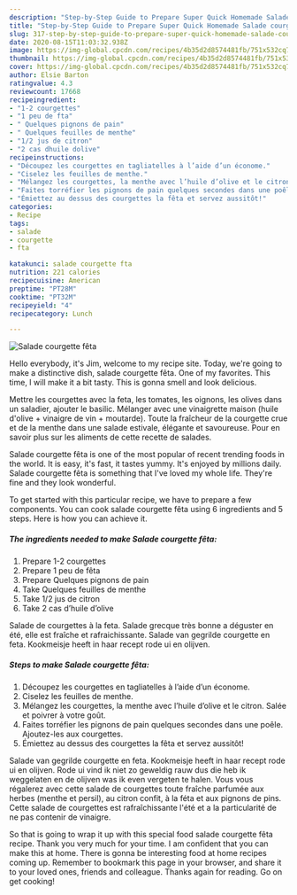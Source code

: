 ```yaml
---
description: "Step-by-Step Guide to Prepare Super Quick Homemade Salade courgette fêta"
title: "Step-by-Step Guide to Prepare Super Quick Homemade Salade courgette fêta"
slug: 317-step-by-step-guide-to-prepare-super-quick-homemade-salade-courgette-feta
date: 2020-08-15T11:03:32.938Z
image: https://img-global.cpcdn.com/recipes/4b35d2d8574481fb/751x532cq70/salade-courgette-feta-photo-principale-de-la-recette.jpg
thumbnail: https://img-global.cpcdn.com/recipes/4b35d2d8574481fb/751x532cq70/salade-courgette-feta-photo-principale-de-la-recette.jpg
cover: https://img-global.cpcdn.com/recipes/4b35d2d8574481fb/751x532cq70/salade-courgette-feta-photo-principale-de-la-recette.jpg
author: Elsie Barton
ratingvalue: 4.3
reviewcount: 17668
recipeingredient:
- "1-2 courgettes"
- "1 peu de fta"
- " Quelques pignons de pain"
- " Quelques feuilles de menthe"
- "1/2 jus de citron"
- "2 cas dhuile dolive"
recipeinstructions:
- "Découpez les courgettes en tagliatelles à l’aide d’un économe."
- "Ciselez les feuilles de menthe."
- "Mélangez les courgettes, la menthe avec l’huile d’olive et le citron. Salée et poivrer à votre goût."
- "Faites torréfier les pignons de pain quelques secondes dans une poêle. Ajoutez-les aux courgettes."
- "Émiettez au dessus des courgettes la fêta et servez aussitôt!"
categories:
- Recipe
tags:
- salade
- courgette
- fta

katakunci: salade courgette fta 
nutrition: 221 calories
recipecuisine: American
preptime: "PT28M"
cooktime: "PT32M"
recipeyield: "4"
recipecategory: Lunch

---
```



![Salade courgette fêta](https://img-global.cpcdn.com/recipes/4b35d2d8574481fb/751x532cq70/salade-courgette-feta-photo-principale-de-la-recette.jpg)

Hello everybody, it's Jim, welcome to my recipe site. Today, we're going to make a distinctive dish, salade courgette fêta. One of my favorites. This time, I will make it a bit tasty. This is gonna smell and look delicious.

Mettre les courgettes avec la feta, les tomates, les oignons, les olives dans un saladier, ajouter le basilic. Mélanger avec une vinaigrette maison (huile d&#39;olive + vinaigre de vin + moutarde). Toute la fraîcheur de la courgette crue et de la menthe dans une salade estivale, élégante et savoureuse. Pour en savoir plus sur les aliments de cette recette de salades.

Salade courgette fêta is one of the most popular of recent trending foods in the world. It is easy, it's fast, it tastes yummy. It's enjoyed by millions daily. Salade courgette fêta is something that I've loved my whole life. They're fine and they look wonderful.


To get started with this particular recipe, we have to prepare a few components. You can cook salade courgette fêta using 6 ingredients and 5 steps. Here is how you can achieve it.

<!--inarticleads1-->

##### The ingredients needed to make Salade courgette fêta:

1. Prepare 1-2 courgettes
1. Prepare 1 peu de fêta
1. Prepare  Quelques pignons de pain
1. Take  Quelques feuilles de menthe
1. Take 1/2 jus de citron
1. Take 2 cas d’huile d’olive


Salade de courgettes à la feta. Salade grecque très bonne a déguster en été, elle est fraîche et rafraichissante. Salade van gegrilde courgette en feta. Kookmeisje heeft in haar recept rode ui en olijven. 

<!--inarticleads2-->

##### Steps to make Salade courgette fêta:

1. Découpez les courgettes en tagliatelles à l’aide d’un économe.
1. Ciselez les feuilles de menthe.
1. Mélangez les courgettes, la menthe avec l’huile d’olive et le citron. Salée et poivrer à votre goût.
1. Faites torréfier les pignons de pain quelques secondes dans une poêle. Ajoutez-les aux courgettes.
1. Émiettez au dessus des courgettes la fêta et servez aussitôt!


Salade van gegrilde courgette en feta. Kookmeisje heeft in haar recept rode ui en olijven. Rode ui vind ik niet zo geweldig rauw dus die heb ik weggelaten en de olijven was ik even vergeten te halen. Vous vous régalerez avec cette salade de courgettes toute fraîche parfumée aux herbes (menthe et persil), au citron confit, à la féta et aux pignons de pins. Cette salade de courgettes est rafraîchissante l&#39;été et a la particularité de ne pas contenir de vinaigre. 

So that is going to wrap it up with this special food salade courgette fêta recipe. Thank you very much for your time. I am confident that you can make this at home. There is gonna be interesting food at home recipes coming up. Remember to bookmark this page in your browser, and share it to your loved ones, friends and colleague. Thanks again for reading. Go on get cooking!
